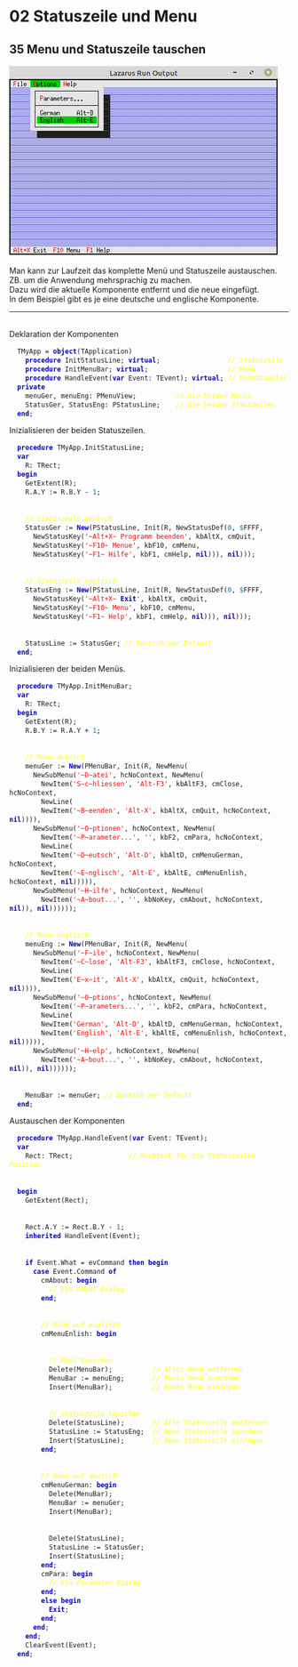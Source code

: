 <html>
    <b><h1>02 Statuszeile und Menu</h1></b>
    <b><h2>35 Menu und Statuszeile tauschen</h2></b>
<img src="image.png" alt="Selfhtml"><br><br>
Man kann zur Laufzeit das komplette Menü und Statuszeile austauschen.<br>
ZB. um die Anwendung mehrsprachig zu machen.<br>
Dazu wird die aktuelle Komponente entfernt und die neue eingefügt.<br>
In dem Beispiel gibt es je eine deutsche und englische Komponente.<br>
<hr><br>
Deklaration der Komponenten<br>
<pre><code>  TMyApp = <b><font color="0000BB">object</font></b>(TApplication)
    <b><font color="0000BB">procedure</font></b> InitStatusLine; <b><font color="0000BB">virtual</font></b>;                 <i><font color="#FFFF00">// Statuszeile</font></i>
    <b><font color="0000BB">procedure</font></b> InitMenuBar; <b><font color="0000BB">virtual</font></b>;                    <i><font color="#FFFF00">// Menü</font></i>
    <b><font color="0000BB">procedure</font></b> HandleEvent(<b><font color="0000BB">var</font></b> Event: TEvent); <b><font color="0000BB">virtual</font></b>; <i><font color="#FFFF00">// Eventhandler</font></i>
  <b><font color="0000BB">private</font></b>
    menuGer, menuEng: PMenuView;          <i><font color="#FFFF00">// Die beiden Menüs</font></i>
    StatusGer, StatusEng: PStatusLine;    <i><font color="#FFFF00">// Die beiden Stauszeilen</font></i>
  <b><font color="0000BB">end</font></b>;</code></pre>
Inizialisieren der beiden Statuszeilen.<br>
<pre><code>  <b><font color="0000BB">procedure</font></b> TMyApp.InitStatusLine;
  <b><font color="0000BB">var</font></b>
    R: TRect;
  <b><font color="0000BB">begin</font></b>
    GetExtent(R);
    R.A.Y := R.B.Y - <font color="#0077BB">1</font>;
<br>
    <i><font color="#FFFF00">// Statuszeile deutsch</font></i>
    StatusGer := <b><font color="0000BB">New</font></b>(PStatusLine, Init(R, NewStatusDef(<font color="#0077BB">0</font>, <font color="#0077BB">$</font>FFFF,
      NewStatusKey(<font color="#FF0000">'~Alt+X~ Programm beenden'</font>, kbAltX, cmQuit,
      NewStatusKey(<font color="#FF0000">'~F10~ Menue'</font>, kbF10, cmMenu,
      NewStatusKey(<font color="#FF0000">'~F1~ Hilfe'</font>, kbF1, cmHelp, <b><font color="0000BB">nil</font></b>))), <b><font color="0000BB">nil</font></b>)));
<br>
    <i><font color="#FFFF00">// Statuszeile englisch</font></i>
    StatusEng := <b><font color="0000BB">New</font></b>(PStatusLine, Init(R, NewStatusDef(<font color="#0077BB">0</font>, <font color="#0077BB">$</font>FFFF,
      NewStatusKey(<font color="#FF0000">'~Alt+X~ <b><font color="0000BB">Exit</font></b>'</font>, kbAltX, cmQuit,
      NewStatusKey(<font color="#FF0000">'~F10~ Menu'</font>, kbF10, cmMenu,
      NewStatusKey(<font color="#FF0000">'~F1~ Help'</font>, kbF1, cmHelp, <b><font color="0000BB">nil</font></b>))), <b><font color="0000BB">nil</font></b>)));
<br>
    StatusLine := StatusGer; <i><font color="#FFFF00">// Deutsch per Default</font></i>
  <b><font color="0000BB">end</font></b>;</code></pre>
Inizialisieren der beiden Menüs.<br>
<pre><code>  <b><font color="0000BB">procedure</font></b> TMyApp.InitMenuBar;
  <b><font color="0000BB">var</font></b>
    R: TRect;
  <b><font color="0000BB">begin</font></b>
    GetExtent(R);
    R.B.Y := R.A.Y + <font color="#0077BB">1</font>;
<br>
    <i><font color="#FFFF00">// Menü deutsch</font></i>
    menuGer := <b><font color="0000BB">New</font></b>(PMenuBar, Init(R, NewMenu(
      NewSubMenu(<font color="#FF0000">'~D~atei'</font>, hcNoContext, NewMenu(
        NewItem(<font color="#FF0000">'S~c~hliessen'</font>, <font color="#FF0000">'Alt-F3'</font>, kbAltF3, cmClose, hcNoContext,
        NewLine(
        NewItem(<font color="#FF0000">'~B~eenden'</font>, <font color="#FF0000">'Alt-X'</font>, kbAltX, cmQuit, hcNoContext, <b><font color="0000BB">nil</font></b>)))),
      NewSubMenu(<font color="#FF0000">'~O~ptionen'</font>, hcNoContext, NewMenu(
        NewItem(<font color="#FF0000">'~P~arameter...'</font>, <font color="#FF0000">''</font>, kbF2, cmPara, hcNoContext,
        NewLine(
        NewItem(<font color="#FF0000">'~D~eutsch'</font>, <font color="#FF0000">'Alt-D'</font>, kbAltD, cmMenuGerman, hcNoContext,
        NewItem(<font color="#FF0000">'~E~nglisch'</font>, <font color="#FF0000">'Alt-E'</font>, kbAltE, cmMenuEnlish, hcNoContext, <b><font color="0000BB">nil</font></b>))))),
      NewSubMenu(<font color="#FF0000">'~H~ilfe'</font>, hcNoContext, NewMenu(
        NewItem(<font color="#FF0000">'~A~bout...'</font>, <font color="#FF0000">''</font>, kbNoKey, cmAbout, hcNoContext, <b><font color="0000BB">nil</font></b>)), <b><font color="0000BB">nil</font></b>))))));
<br>
    <i><font color="#FFFF00">// Menü englisch</font></i>
    menuEng := <b><font color="0000BB">New</font></b>(PMenuBar, Init(R, NewMenu(
      NewSubMenu(<font color="#FF0000">'~F~ile'</font>, hcNoContext, NewMenu(
        NewItem(<font color="#FF0000">'~C~lose'</font>, <font color="#FF0000">'Alt-F3'</font>, kbAltF3, cmClose, hcNoContext,
        NewLine(
        NewItem(<font color="#FF0000">'E~x~it'</font>, <font color="#FF0000">'Alt-X'</font>, kbAltX, cmQuit, hcNoContext, <b><font color="0000BB">nil</font></b>)))),
      NewSubMenu(<font color="#FF0000">'~O~ptions'</font>, hcNoContext, NewMenu(
        NewItem(<font color="#FF0000">'~P~arameters...'</font>, <font color="#FF0000">''</font>, kbF2, cmPara, hcNoContext,
        NewLine(
        NewItem(<font color="#FF0000">'German'</font>, <font color="#FF0000">'Alt-D'</font>, kbAltD, cmMenuGerman, hcNoContext,
        NewItem(<font color="#FF0000">'English'</font>, <font color="#FF0000">'Alt-E'</font>, kbAltE, cmMenuEnlish, hcNoContext, <b><font color="0000BB">nil</font></b>))))),
      NewSubMenu(<font color="#FF0000">'~H~elp'</font>, hcNoContext, NewMenu(
        NewItem(<font color="#FF0000">'~A~bout...'</font>, <font color="#FF0000">''</font>, kbNoKey, cmAbout, hcNoContext, <b><font color="0000BB">nil</font></b>)), <b><font color="0000BB">nil</font></b>))))));
<br>
    MenuBar := menuGer; <i><font color="#FFFF00">// Deutsch per Default</font></i>
  <b><font color="0000BB">end</font></b>;</code></pre>
Austauschen der Komponenten<br>
<pre><code>  <b><font color="0000BB">procedure</font></b> TMyApp.HandleEvent(<b><font color="0000BB">var</font></b> Event: TEvent);
  <b><font color="0000BB">var</font></b>
    Rect: TRect;              <i><font color="#FFFF00">// Rechteck für die Statuszeilen Position.</font></i>
<br>
  <b><font color="0000BB">begin</font></b>
    GetExtent(Rect);
<br>
    Rect.A.Y := Rect.B.Y - <font color="#0077BB">1</font>;
    <b><font color="0000BB">inherited</font></b> HandleEvent(Event);
<br>
    <b><font color="0000BB">if</font></b> Event.What = evCommand <b><font color="0000BB">then</font></b> <b><font color="0000BB">begin</font></b>
      <b><font color="0000BB">case</font></b> Event.Command <b><font color="0000BB">of</font></b>
        cmAbout: <b><font color="0000BB">begin</font></b>
          <i><font color="#FFFF00">// Ein About Dialog</font></i>
        <b><font color="0000BB">end</font></b>;
<br>
        <i><font color="#FFFF00">// Menü auf englisch</font></i>
        cmMenuEnlish: <b><font color="0000BB">begin</font></b>
<br>
          <i><font color="#FFFF00">// Menü tauschen</font></i>
          Delete(MenuBar);          <i><font color="#FFFF00">// Altes Menü entfernen</font></i>
          MenuBar := menuEng;       <i><font color="#FFFF00">// Neues Menü zuordnen</font></i>
          Insert(MenuBar);          <i><font color="#FFFF00">// Neues Menü einfügen</font></i>
<br>
          <i><font color="#FFFF00">// Statuszeile tauschen</font></i>
          Delete(StatusLine);       <i><font color="#FFFF00">// Alte Statuszeile entfernen</font></i>
          StatusLine := StatusEng;  <i><font color="#FFFF00">// Neue Statuszeile zuordnen</font></i>
          Insert(StatusLine);       <i><font color="#FFFF00">// Neue Statuszeile einfügen</font></i>
        <b><font color="0000BB">end</font></b>;
<br>
        <i><font color="#FFFF00">// Menü auf deutsch</font></i>
        cmMenuGerman: <b><font color="0000BB">begin</font></b>
          Delete(MenuBar);
          MenuBar := menuGer;
          Insert(MenuBar);
<br>
          Delete(StatusLine);
          StatusLine := StatusGer;
          Insert(StatusLine);
        <b><font color="0000BB">end</font></b>;
        cmPara: <b><font color="0000BB">begin</font></b>
          <i><font color="#FFFF00">// Ein Parameter Dialog</font></i>
        <b><font color="0000BB">end</font></b>;
        <b><font color="0000BB">else</font></b> <b><font color="0000BB">begin</font></b>
          <b><font color="0000BB">Exit</font></b>;
        <b><font color="0000BB">end</font></b>;
      <b><font color="0000BB">end</font></b>;
    <b><font color="0000BB">end</font></b>;
    ClearEvent(Event);
  <b><font color="0000BB">end</font></b>;</code></pre>
<br>
</html>
